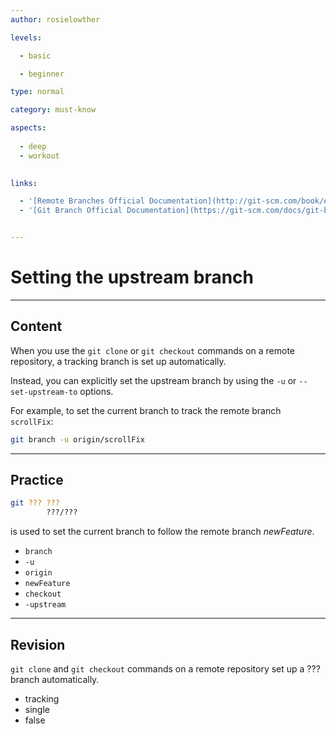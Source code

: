 ```yaml
---
author: rosielowther

levels:

  - basic

  - beginner

type: normal

category: must-know

aspects:
  
  - deep
  - workout
  

links:

  - '[Remote Branches Official Documentation](http://git-scm.com/book/en/v2/Git-Branching-Remote-Branches){website}'
  - '[Git Branch Official Documentation](https://git-scm.com/docs/git-branch){website}'


---
```


# Setting the upstream branch

---
## Content

When you use the `git clone` or `git checkout` commands on a remote repository, a tracking branch is set up automatically.

Instead, you can explicitly set the upstream branch by using the `-u` or `--set-upstream-to` options.

For example, to set the current branch to track the remote branch `scrollFix`:
```bash
git branch -u origin/scrollFix
```

---
## Practice

```bash
git ??? ??? 
        ???/???
``` 
is used to set the current branch to follow the remote branch *newFeature*.

* `branch`
* `-u`
* `origin`
* `newFeature`
* `checkout`
* `-upstream`

---
## Revision

`git clone` and `git checkout` commands on a remote repository set up a ??? branch automatically.

* tracking
* single
* false

 
 
 
